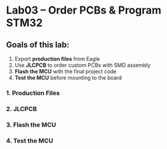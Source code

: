 # Lab03 – Order PCBs & Program STM32

## Goals of this lab:

1. Export **production files** from Eagle
2. Use **JLCPCB** to order custom PCBs with SMD assembly
3. **Flash the MCU** with the final project code
4. **Test the MCU** before mounting to the board

### 1. Production Files

### 2. JLCPCB

### 3. Flash the MCU

### 4. Test the MCU
